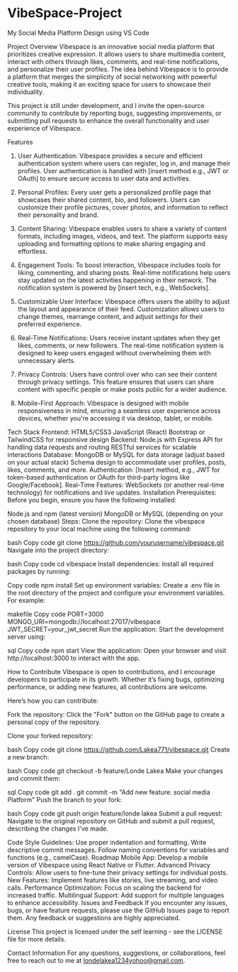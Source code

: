 # VibeSpace-Project
My Social Media Platform Design using VS Code

Project Overview
Vibespace is an innovative social media platform that prioritizes creative expression. It allows users to share multimedia content, interact with others through likes, comments, and real-time notifications, and personalize their user profiles. The idea behind Vibespace is to provide a platform that merges the simplicity of social networking with powerful creative tools, making it an exciting space for users to showcase their individuality.

This project is still under development, and I invite the open-source community to contribute by reporting bugs, suggesting improvements, or submitting pull requests to enhance the overall functionality and user experience of Vibespace.

Features
1. User Authentication:
Vibespace provides a secure and efficient authentication system where users can register, log in, and manage their profiles. User authentication is handled with [insert method e.g., JWT or OAuth] to ensure secure access to user data and activities.

2. Personal Profiles:
Every user gets a personalized profile page that showcases their shared content, bio, and followers. Users can customize their profile pictures, cover photos, and information to reflect their personality and brand.

3. Content Sharing:
Vibespace enables users to share a variety of content formats, including images, videos, and text. The platform supports easy uploading and formatting options to make sharing engaging and effortless.

4. Engagement Tools:
To boost interaction, Vibespace includes tools for liking, commenting, and sharing posts. Real-time notifications help users stay updated on the latest activities happening in their network. The notification system is powered by [insert tech, e.g., WebSockets].

5. Customizable User Interface:
Vibespace offers users the ability to adjust the layout and appearance of their feed. Customization allows users to change themes, rearrange content, and adjust settings for their preferred experience.

6. Real-Time Notifications:
Users receive instant updates when they get likes, comments, or new followers. The real-time notification system is designed to keep users engaged without overwhelming them with unnecessary alerts.

7. Privacy Controls:
Users have control over who can see their content through privacy settings. This feature ensures that users can share content with specific people or make posts public for a wider audience.

8. Mobile-First Approach:
Vibespace is designed with mobile responsiveness in mind, ensuring a seamless user experience across devices, whether you're accessing it via desktop, tablet, or mobile.

Tech Stack
Frontend:
HTML5/CSS3
JavaScript (React)
Bootstrap or TailwindCSS for responsive design
Backend:
Node.js with Express
API for handling data requests and routing
RESTful services for scalable interactions
Database:
MongoDB or MySQL for data storage (adjust based on your actual stack)
Schema design to accommodate user profiles, posts, likes, comments, and more.
Authentication:
[Insert method, e.g., JWT for token-based authentication or OAuth for third-party logins like Google/Facebook].
Real-Time Features:
WebSockets (or another real-time technology) for notifications and live updates.
Installation
Prerequisites:
Before you begin, ensure you have the following installed:

Node.js and npm (latest version)
MongoDB or MySQL (depending on your chosen database)
Steps:
Clone the repository:
Clone the vibespace repository to your local machine using the following command:

bash
Copy code
git clone https://github.com/yourusername/vibespace.git
Navigate into the project directory:

bash
Copy code
cd vibespace
Install dependencies:
Install all required packages by running:

Copy code
npm install
Set up environment variables:
Create a .env file in the root directory of the project and configure your environment variables. For example:

makefile
Copy code
PORT=3000
MONGO_URI=mongodb://localhost:27017/vibespace
JWT_SECRET=your_jwt_secret
Run the application:
Start the development server using:

sql
Copy code
npm start
View the application:
Open your browser and visit http://localhost:3000 to interact with the app.

How to Contribute
Vibespace is open to contributions, and I encourage developers to participate in its growth. Whether it’s fixing bugs, optimizing performance, or adding new features, all contributions are welcome.

Here’s how you can contribute:

Fork the repository:
Click the "Fork" button on the GitHub page to create a personal copy of the repository.

Clone your forked repository:

bash
Copy code
git clone https://github.com/Lakea771/vibespace.git
Create a new branch:

bash
Copy code
git checkout -b feature/Londe Lakea
Make your changes and commit them:

sql
Copy code
git add .
git commit -m "Add new feature: social media Platform"
Push the branch to your fork:

bash
Copy code
git push origin feature/londe lakea
Submit a pull request:
Navigate to the original repository on GitHub and submit a pull request, describing the changes I've made.

Code Style Guidelines:
Use proper indentation and formatting.
Write descriptive commit messages.
Follow naming conventions for variables and functions (e.g., camelCase).
Roadmap
Mobile App: Develop a mobile version of Vibespace using React Native or Flutter.
Advanced Privacy Controls: Allow users to fine-tune their privacy settings for individual posts.
New Features: Implement features like stories, live streaming, and video calls.
Performance Optimization: Focus on scaling the backend for increased traffic.
Multilingual Support: Add support for multiple languages to enhance accessibility.
Issues and Feedback
If you encounter any issues, bugs, or have feature requests, please use the GitHub Issues page to report them. Any feedback or suggestions are highly appreciated.

License
This project is licensed under the self learning - see the LICENSE file for more details.

Contact Information
For any questions, suggestions, or collaborations, feel free to reach out to me at londelakea1234yohoo@gmail.com.
